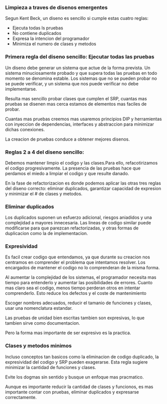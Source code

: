 ### Limpieza a traves de disenos emergentes
Segun Kent Beck, un diseno es sencillo si cumple estas cuatro reglas:
- Ejecuta todas ls pruebas
- No contiene duplicados
- Expresa la intencion del programador
- Minimiza el numero de clases y metodos

### Primera regla del diseno sencillo: Ejecutar todas las pruebas

Un diseno debe generar un sistema que actue de la forma prevista. Un sistema minuciosamente probado y que supera todas las pruebas en todo momento se denomina estable. Los sistemas que no se pueden probar no se puede verificar, y un sistema que nos puede verificar no debe implementarse.

Resulta mas sencillo probar clases que cumplen el SRP, cuantas mas pruebas se disenen mas cerca estamos de elementos mas faciles de probar.

Cuantas mas pruebas creemos mas usaremos principios DIP y herramientas con inyeccion de dependencias, interfaces y abstraccion para minimizar dichas conexiones.

La creacion de pruebas conduce a obtener mejores disenos.

### Reglas 2 a 4 del diseno sencillo:

Debemos mantener limpio el codigo y las clases.Para ello, refacotirizamos el codigo progresivamente. La presencia de las pruebas hace que perdamos el miedo a limpiar el codigo y que resulte danado.

En la fase de refactorizacion es donde podemos aplicar las otras tres reglas del diseno correcto: eliminar duplicados, garantizar capacidad de expresion y minimizar el # de clases y metodos.

### Eliminar duplicados
Los duplicados suponen un esfuerzo adicional, riesgos aniadidos y una complejidad a mayores innecesaria. Las lineas de codigo similar puede modificarse para que parezcan refactorizadas, y otras formas de duplicacion como la de implementacion. 

### Expresividad
Es facil crear codigo que entendamos, ya que durante su creacion nos centramos en comprender el problema que intentamos resolver. Los encargados de mantener el codigo no lo comprenderan de la misma forma.

Al aumentar la complejidad de los sistemas, el programador necesita mas tiempo para entenderlo y aumentar las posibilidades de errores. Cuanto mas claro sea el codigo, menos tiempo perderan otros en intentar comprenderlo. Esto reduce los defectos y el coste de mantenimiento

Escoger nombres adecuados, reducir el tamanio de funciones y clases, usar una nomenclatura estandar.

Las pruebas de unidad bien escritas tambien son expresivas, lo que tambien sirve como documentacion.

Pero la forma mas importante de ser expresivo es la practica. 

### Clases y metodos minimos 
Incluso conceptos tan basicos como la eliminacion de codigo duplicado, la expresividad del codigo y SRP pueden exagerarse. Esta regla sugiere minimizar la cantidad de funciones y clases.

Evite los dogmas sin sentido y busque un enfoque mas pracmatico.

Aunque es importante reducir la cantidad de clases y funcionos, es mas importante contar con pruebas, eliminar duplicados y expresarse correctamente.

